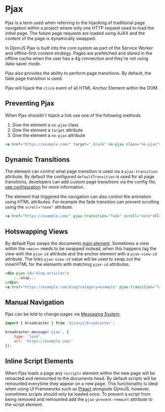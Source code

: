 # Pjax

Pjax is a term used when referring to the hijacking of traditional page navigation within a project where only one HTTP request used to load the initial page. The future page requests are loaded using AJAX and the content of the page is dynamically swapped.

In DjinnJS Pjax is built into the core system as part of the Service Worker and offline-first content strategy. Pages are prefetched and stored in the offline cache when the user has a 4g connection and they're not using data-saver mode.

Pjax also provides the ability to perform page transitions. By default, the fade page transition is used.

Pjax will hijack the `click` event of all HTML Anchor Element within the DOM.

## Preventing Pjax

When Pjax shouldn't hijack a link use one of the following methods:

1. Give the element a `no-pjax` class
1. Give the element a `target` attribute
1. Give the element a `no-pjax` attribute

```html
<a href="https://example.com/" target="_blank" no-pjax class="no-pjax">Click Here</a>
```

## Dynamic Transitions

The element can control what page transition is used via a `pjax-transition` attribute. By default the configured `defaultTransition` is used for all page transitions, developers can add custom page transitions via the config file, [see configuration](/configuration#transitions) for more information.

The element that triggered the navigation can also control the animation using HTML attributes. For example the fade transition can prevent scrolling using the `scroll="none"` attribute.

```html
<a href="https://example.com/" pjax-transition="fade" scroll="none">Click Here</a>
```

## Hotswapping Views

By default Pjax swaps the documents [main element](https://developer.mozilla.org/en-US/docs/Web/HTML/Element/main). Sometimes a view within the `<main>` needs to be swapped instead, when this happens tag the view with the `pjax-id` attribute and the anchor element with a `pjax-view-id` attribute. The links `pjax-view-id` value will be used to swap out the innerHTML for the elements with matching `pjax-id` attributes.

```html
<div pjax-id="blog-articles">
    ...snip...
</div>
<a href="https://example.com/blog?category=example" pjax-transition="fade" scroll="none" pjax-view-id="blog-articles">Example Category</a>
```

## Manual Navigation

Pjax can be told to change pages via [Messaging System](/messaging).

```javascript
import { broadcaster } from 'djinnjs/broadcaster';

broadcaster.message('pjax', {
    type: 'load',
    url: 'https://example.com/'
});
```

## Inline Script Elements

When Pjax loads a page any `<script>` element within the new page will be reloacted and remounted to the documents head. By default scripts will be remounted everytime they appear on a new page. This functionality is ideal when using UI Frameworks such as [Preact](https://preactjs.com/) alongside DjinnJS, however, sometimes scripts should only be loaded once. To prevent a script from being removed and remounted add the `pjax-prevent-remount` attribute to the script element. 